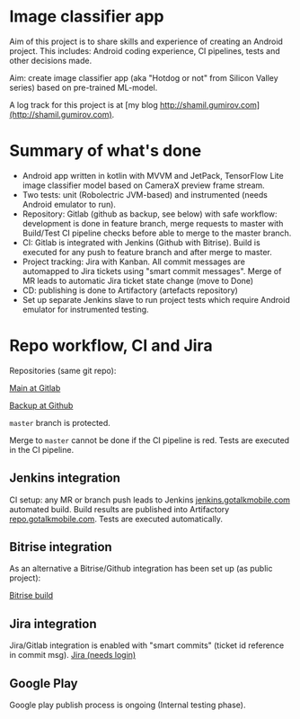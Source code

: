 # Image classifier app

Aim of this project is to share skills and experience of creating an Android
project. This includes: Android coding experience, CI pipelines, tests and other
decisions made.

Aim: create image classifier app (aka "Hotdog or not" from Silicon Valley
series) based on pre-trained ML-model.

A log track for this project is at
[my blog http://shamil.gumirov.com](http://shamil.gumirov.com).

# Summary of what's done

* Android app written in kotlin with MVVM and JetPack, TensorFlow Lite image classifier 
model based on CameraX preview frame stream.
* Two tests: unit (Robolectric JVM-based) and instrumented (needs Android emulator to run).
* Repository: Gitlab (github as backup, see below) with safe workflow: development is done 
in feature branch, merge requests to master with Build/Test CI pipeline checks before able 
to merge to the master branch.
* CI: Gitlab is integrated with Jenkins (Github with Bitrise). Build is executed for 
any push to feature branch and after merge to master.
* Project tracking: Jira with Kanban. All commit messages are automapped to Jira tickets 
using "smart commit messages". Merge of MR leads to automatic Jira ticket state change 
(move to Done)
* CD: publishing is done to Artifactory (artefacts repository)
* Set up separate Jenkins slave to run project tests which require Android emulator for 
instrumented testing.

# Repo workflow, CI and Jira

Repositories (same git repo):

[Main at Gitlab](https://gitlab.gotalkmobile.com/shamilg1/image-classifier)

[Backup at Github](https://github.com/sgumirov/image-classifier)

`master` branch is protected.

Merge to `master` cannot be done if the CI pipeline is red. Tests are executed
in the CI pipeline.

## Jenkins integration

CI setup: any MR or branch push leads to 
Jenkins [jenkins.gotalkmobile.com](https://jenkins.gotalkmobile.com) automated 
build. Build results are published into Artifactory
[repo.gotalkmobile.com](https://repo.gotalkmobile.com). Tests are executed
automatically.

## Bitrise integration

As an alternative a Bitrise/Github integration has been set up (as public project):

[Bitrise build](https://app.bitrise.io/build/9aa207dae34f3055)

## Jira integration

Jira/Gitlab integration is enabled with "smart commits" (ticket id reference in 
commit msg).
[Jira (needs login)](https://jira.gotalkmobile.com)

## Google Play

Google play publish process is ongoing (Internal testing phase).
